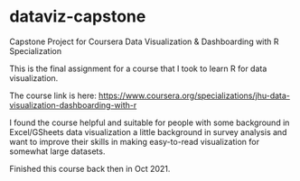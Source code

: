 # dataviz-capstone
Capstone Project for Coursera Data Visualization & Dashboarding with R Specialization

This is the final assignment for a course that I took to learn R for data visualization.

The course link is here: <a href="https://www.coursera.org/specializations/jhu-data-visualization-dashboarding-with-r"> https://www.coursera.org/specializations/jhu-data-visualization-dashboarding-with-r </a>

I found the course helpful and suitable for people with some background in Excel/GSheets data visualization a little background in survey analysis and want to improve their skills in making easy-to-read visualization for somewhat large datasets. 

Finished this course back then in Oct 2021.
